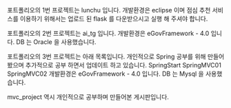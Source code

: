 포트폴리오의 1번 프로젝트는 lunchu 입니다.
개발환경은 eclipse 이며 점심 추천 서비스를 이용하기 위해서는
업로드 된 flask 를 다운받으시고 실행 해 주셔야 합니다.

포트폴리오의 2번 프로젝트는 ai_tg 입니다.
개발환경은 eGovFramework - 4.0 입니다.
DB 는 Oracle 을 사용했습니다.

포트폴리오의 3번 프로젝트는 아래 목록입니다.
개인적으로 Spring 공부를 위해 만들어봤으며
추가적으로 공부 하면서 업데이트 하고 있습니다.
SpringStart
SpringMVC01
SpringMVC02
개발환경은 eGovFramework - 4.0 입니다.
DB 는 Mysql 을 사용했습니다.

mvc_project 역시 개인적으로 공부하며 만들어본 게시판입니다.